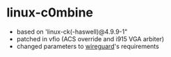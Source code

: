 # linux-c0mbine

* based on 'linux-ck(-haswell)@4.9.9-1"
* patched in vfio (ACS override and i915 VGA arbiter)
* changed parameters to [wireguard](https://www.wireguard.io/install)'s requirements

